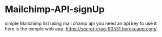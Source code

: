 # Mailchimp-API-signUp

simple Mailchimp list using mail champ api
you need an api key to use it
here is the exmple web app: https://secret-crag-90531.herokuapp.com/
